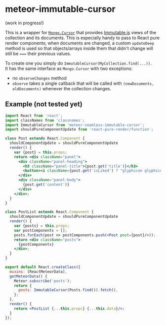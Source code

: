 # meteor-immutable-cursor

(work in progress!)

This is a wrapper for [`Mongo.Cursor`](http://docs.meteor.com/#/full/mongo_cursor) that provides
[Immutable.js](http://facebook.github.io/immutable-js/) views of the collection and its documents.
This is especially handy to pass to React pure render components; when documents are changed, a custom
`updateDeep` method is used so that objects/arrays inside them that didn't change will still be `===` their
previous values.

To create one you simply do `ImmutableCursor(MyCollection.find(...))`.  
It has the same interface as `Mongo.Cursor` with two exceptions:
* no `observeChanges` method
* `observe` takes a single callback that will be called with `(newDocuments, oldDocuments)`
  whenever the collection changes.

## Example (not tested yet)

```jsx
import React from 'react';
import classNames from 'classnames';
import ImmutableCursor from 'meteor-seamless-immutable-cursor';
import shouldPureComponentUpdate from 'react-pure-render/function';

class Post extends React.Component {
  shouldComponentUpdate = shouldPureComponentUpdate
  render() {
    var {post} = this.props;
    return <div className="panel">
      <div className="panel-heading">
        <h3 className="panel-title">{post.get('title')}</h3>
        <button><i className={post.get('isLiked') ? "glyphicon glyphicon-heart" : "glyphicon glyphicon-heart-empty"}/></button>
      </div>
      <div className="panel-body">
        {post.get('content')}
      </div>
    </div>;
  }  
}

class PostList extends React.Component {
  shouldComponentUpdate = shouldPureComponentUpdate
  render() {
    var {posts} = this.props;
    var postComponents = [];
    posts.forEach(post => postComponents.push(<Post post={post}/>));
    return <div className="posts">
      {postComponents}
    </div>;
  }
}

export default React.createClass({
  mixins: [ReactMeteorData], 
  getMeteorData() {
    Meteor.subscribe('posts');
    return {
      posts: ImmutableCursor(Posts.find()).fetch(),
    };
  },
  render() {
    return <PostList {...this.props} {...this.data}/>;
  }
});
```
